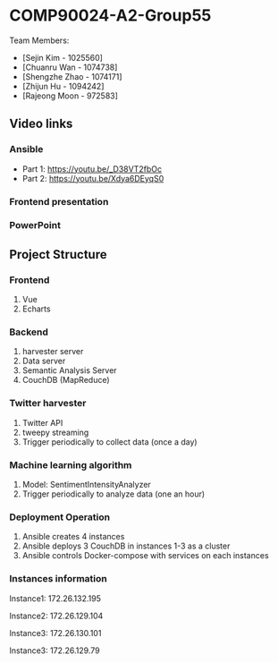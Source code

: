 # COMP90024-A2-Group55

Team Members:
* [Sejin Kim - 1025560]
* [Chuanru Wan - 1074738]
* [Shengzhe Zhao - 1074171]
* [Zhijun Hu - 1094242]
* [Rajeong Moon - 972583]

## Video links
### Ansible
* Part 1: https://youtu.be/_D38VT2fbOc
* Part 2: https://youtu.be/Xdya6DEyqS0

### Frontend presentation

### PowerPoint

## Project Structure
### Frontend
1. Vue
2. Echarts

### Backend
1. harvester server
2. Data server
3. Semantic Analysis Server
4. CouchDB (MapReduce)

### Twitter harvester
1. Twitter API
2. tweepy streaming
3. Trigger periodically to collect data (once a day)

### Machine learning algorithm
1. Model: SentimentIntensityAnalyzer
2. Trigger periodically to analyze data (one an hour)

### Deployment Operation 
1. Ansible creates 4 instances
2. Ansible deploys 3 CouchDB in instances 1-3 as a cluster
3. Ansible controls Docker-compose with services on each instances 

### Instances information
Instance1: 172.26.132.195
 
Instance2: 172.26.129.104
 
Instance3: 172.26.130.101
 
Instance3: 172.26.129.79
 
